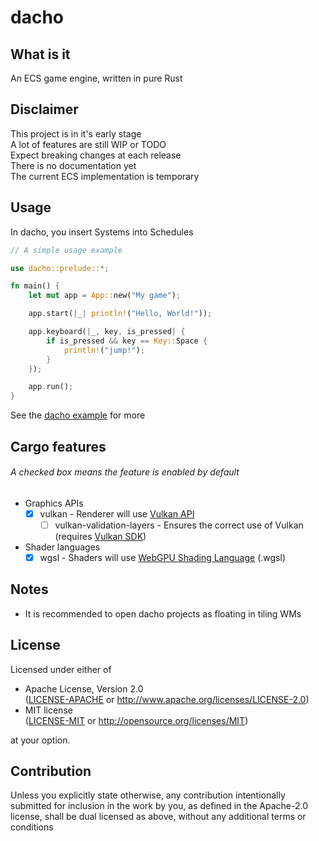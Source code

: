 <!-- dacho/README.md -->

# dacho

## What is it
An ECS game engine, written in pure Rust

## Disclaimer
This project is in it's early stage  
A lot of features are still WIP or TODO  
Expect breaking changes at each release  
There is no documentation yet  
The current ECS implementation is temporary

## Usage
In dacho, you insert Systems into Schedules
```rust
// A simple usage example

use dacho::prelude::*;

fn main() {
    let mut app = App::new("My game");

    app.start(|_| println!("Hello, World!"));

    app.keyboard(|_, key, is_pressed| {
        if is_pressed && key == Key::Space {
            println!("jump!");
        }
    });

    app.run();
}
```
See the [dacho example](https://github.com/mochou-p/dacho-example) for more

## Cargo features
###### A checked box means the feature is enabled by default
- Graphics APIs
    - [x] vulkan - Renderer will use [Vulkan API](https://www.vulkan.org)
        - [ ] vulkan-validation-layers - Ensures the correct use of Vulkan (requires [Vulkan SDK](https://vulkan.lunarg.com/sdk/home))
- Shader languages
    - [x] wgsl - Shaders will use [WebGPU Shading Language](https://www.w3.org/TR/WGSL) (.wgsl)

## Notes
- It is recommended to open dacho projects as floating in tiling WMs

## License
Licensed under either of
 * Apache License, Version 2.0  
   ([LICENSE-APACHE](LICENSE-APACHE) or http://www.apache.org/licenses/LICENSE-2.0)
 * MIT license  
   ([LICENSE-MIT](LICENSE-MIT) or http://opensource.org/licenses/MIT)

at your option.

## Contribution
Unless you explicitly state otherwise, any contribution intentionally submitted
for inclusion in the work by you, as defined in the Apache-2.0 license, shall be
dual licensed as above, without any additional terms or conditions

